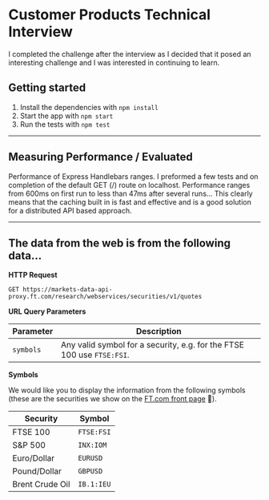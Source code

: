 # Customer Products Technical Interview

I completed the challenge after the interview as I decided that it posed an interesting challenge and I was interested in continuing to learn.

## Getting started

1. Install the dependencies with `npm install`
2. Start the app with `npm start`
3. Run the tests with `npm test`

***

## Measuring Performance / Evaluated

Performance of Express Handlebars ranges. I preformed a few tests and on completion of the default GET (/) route on localhost.
Performance ranges from 600ms on first run to less than 47ms after several runs...
This clearly means that the caching built in is fast and effective and is a good solution for a distributed API based approach.

***

## The data from the web is from the following data... 

**HTTP Request**

`GET https://markets-data-api-proxy.ft.com/research/webservices/securities/v1/quotes`

**URL Query Parameters**

| Parameter | Description |
|-----------|-------------|
| `symbols` | Any valid symbol for a security, e.g. for the FTSE 100 use `FTSE:FSI`. |

**Symbols**

We would like you to display the information from the following symbols (these are the securities we show on the [FT.com front page](https://www.ft.com) 📰).

| Security        | Symbol     |
|-----------------|------------|
| FTSE 100        | `FTSE:FSI` |
| S&P 500         | `INX:IOM`  |
| Euro/Dollar     | `EURUSD`   |
| Pound/Dollar    | `GBPUSD`   |
| Brent Crude Oil | `IB.1:IEU` |
